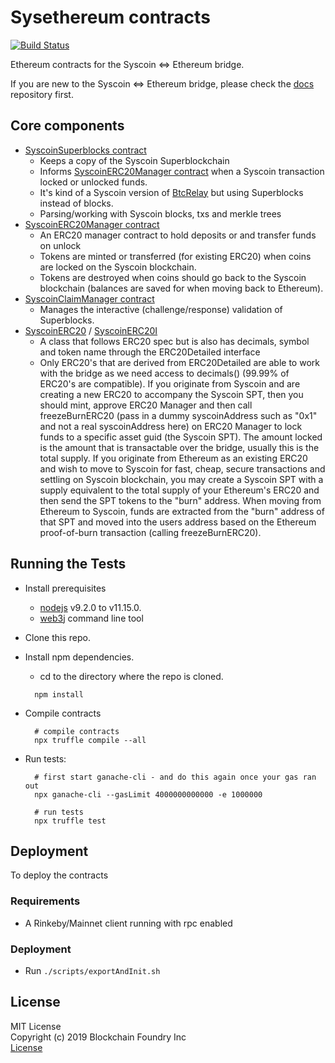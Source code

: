 # Sysethereum contracts

[![Build Status](https://travis-ci.com/syscoin/sysethereum-contracts.svg?branch=master)](https://travis-ci.com/syscoin/sysethereum-contracts)

Ethereum contracts for the Syscoin <=> Ethereum bridge.

If you are new to the Syscoin <=> Ethereum bridge, please check the [docs](https://github.com/syscoin/sysethereum-docs) repository first.

## Core components
* [SyscoinSuperblocks contract](contracts/SyscoinSuperblocks.sol)
  * Keeps a copy of the Syscoin Superblockchain
  * Informs [SyscoinERC20Manager contract](contracts/token/SyscoinERC20Manager.sol) when a Syscoin transaction locked or unlocked funds.
  * It's kind of a Syscoin version of [BtcRelay](https://github.com/ethereum/btcrelay) but using Superblocks instead of blocks.
  * Parsing/working with Syscoin blocks, txs and merkle trees 
* [SyscoinERC20Manager contract](contracts/token/SyscoinERC20Manager.sol)
  * An ERC20 manager contract to hold deposits or and transfer funds on unlock
  * Tokens are minted or transferred (for existing ERC20) when coins are locked on the Syscoin blockchain.
  * Tokens are destroyed when coins should go back to the Syscoin blockchain (balances are saved for when moving back to Ethereum).
* [SyscoinClaimManager contract](contracts/SyscoinClaimManager.sol)
  * Manages the interactive (challenge/response) validation of Superblocks.
* [SyscoinERC20](contracts/SyscoinParser/SyscoinERC20.sol) / [SyscoinERC20I](contracts/interfaces/SyscoinERC20I.sol) 
  - A class that follows ERC20 spec but is also has decimals, symbol and token name through the ERC20Detailed interface
  - Only ERC20's that are derived from ERC20Detailed are able to work with the bridge as we need access to decimals() (99.99% of ERC20's are compatible). If you originate from Syscoin and are creating a new ERC20 to accompany the Syscoin SPT, then you should mint, approve ERC20 Manager and then call freezeBurnERC20 (pass in a dummy syscoinAddress such as "0x1" and not a real syscoinAddress here) on ERC20 Manager to lock funds to a specific asset guid (the Syscoin SPT). The amount locked is the amount that is transactable over the bridge, usually this is the total supply. If you originate from Ethereum as an existing ERC20 and wish to move to Syscoin for fast, cheap, secure transactions and settling on Syscoin blockchain, you may create a Syscoin SPT with a supply equivalent to the total supply of your Ethereum's ERC20 and then send the SPT tokens to the "burn" address. When moving from Ethereum to Syscoin, funds are extracted from the "burn" address of that SPT and moved into the users address based on the Ethereum proof-of-burn transaction (calling freezeBurnERC20).

## Running the Tests

* Install prerequisites
  * [nodejs](https://nodejs.org) v9.2.0 to v11.15.0.
  * [web3j](https://docs.web3j.io/command_line_tools/) command line tool
* Clone this repo.
* Install npm dependencies.
  * cd to the directory where the repo is cloned.
  ```
    npm install
  ```

* Compile contracts
  ```
    # compile contracts
    npx truffle compile --all
  ```

* Run tests:
  ```
    # first start ganache-cli - and do this again once your gas ran out
    npx ganache-cli --gasLimit 4000000000000 -e 1000000

    # run tests
    npx truffle test
  ```

## Deployment

To deploy the contracts

### Requirements

* A Rinkeby/Mainnet client running with rpc enabled

### Deployment

* Run `./scripts/exportAndInit.sh`

## License

MIT License<br/>
Copyright (c) 2019 Blockchain Foundry Inc<br/>
[License](LICENSE)

